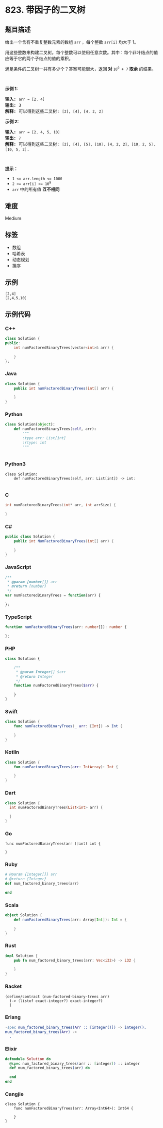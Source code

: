 # 823. 带因子的二叉树

## 题目描述

<p>给出一个含有不重复整数元素的数组 <code>arr</code> ，每个整数 <code>arr[i]</code> 均大于 1。</p>

<p>用这些整数来构建二叉树，每个整数可以使用任意次数。其中：每个非叶结点的值应等于它的两个子结点的值的乘积。</p>

<p>满足条件的二叉树一共有多少个？答案可能很大，返回<strong> 对 </strong><code>10<sup>9</sup> + 7</code> <strong>取余</strong> 的结果。</p>

<p>&nbsp;</p>

<p><strong>示例 1:</strong></p>

<pre>
<strong>输入:</strong> <code>arr = [2, 4]</code>
<strong>输出:</strong> 3
<strong>解释:</strong> 可以得到这些二叉树: <code>[2], [4], [4, 2, 2]</code></pre>

<p><strong>示例 2:</strong></p>

<pre>
<strong>输入:</strong> <code>arr = [2, 4, 5, 10]</code>
<strong>输出:</strong> <code>7</code>
<strong>解释:</strong> 可以得到这些二叉树: <code>[2], [4], [5], [10], [4, 2, 2], [10, 2, 5], [10, 5, 2]</code>.</pre>

<p>&nbsp;</p>

<p><strong>提示：</strong></p>

<ul>
	<li><code>1 &lt;= arr.length &lt;= 1000</code></li>
	<li><code>2 &lt;= arr[i] &lt;= 10<sup>9</sup></code></li>
	<li><code>arr</code> 中的所有值 <strong>互不相同</strong></li>
</ul>


## 难度

Medium

## 标签

- 数组
- 哈希表
- 动态规划
- 排序

## 示例

```
[2,4]
[2,4,5,10]
```

## 示例代码

### C++

```cpp
class Solution {
public:
    int numFactoredBinaryTrees(vector<int>& arr) {
        
    }
};
```

### Java

```java
class Solution {
    public int numFactoredBinaryTrees(int[] arr) {
        
    }
}
```

### Python

```python
class Solution(object):
    def numFactoredBinaryTrees(self, arr):
        """
        :type arr: List[int]
        :rtype: int
        """
        
```

### Python3

```python3
class Solution:
    def numFactoredBinaryTrees(self, arr: List[int]) -> int:
        
```

### C

```c
int numFactoredBinaryTrees(int* arr, int arrSize) {
    
}
```

### C#

```csharp
public class Solution {
    public int NumFactoredBinaryTrees(int[] arr) {
        
    }
}
```

### JavaScript

```javascript
/**
 * @param {number[]} arr
 * @return {number}
 */
var numFactoredBinaryTrees = function(arr) {
    
};
```

### TypeScript

```typescript
function numFactoredBinaryTrees(arr: number[]): number {
    
};
```

### PHP

```php
class Solution {

    /**
     * @param Integer[] $arr
     * @return Integer
     */
    function numFactoredBinaryTrees($arr) {
        
    }
}
```

### Swift

```swift
class Solution {
    func numFactoredBinaryTrees(_ arr: [Int]) -> Int {
        
    }
}
```

### Kotlin

```kotlin
class Solution {
    fun numFactoredBinaryTrees(arr: IntArray): Int {
        
    }
}
```

### Dart

```dart
class Solution {
  int numFactoredBinaryTrees(List<int> arr) {
    
  }
}
```

### Go

```golang
func numFactoredBinaryTrees(arr []int) int {
    
}
```

### Ruby

```ruby
# @param {Integer[]} arr
# @return {Integer}
def num_factored_binary_trees(arr)
    
end
```

### Scala

```scala
object Solution {
    def numFactoredBinaryTrees(arr: Array[Int]): Int = {
        
    }
}
```

### Rust

```rust
impl Solution {
    pub fn num_factored_binary_trees(arr: Vec<i32>) -> i32 {
        
    }
}
```

### Racket

```racket
(define/contract (num-factored-binary-trees arr)
  (-> (listof exact-integer?) exact-integer?)
  )
```

### Erlang

```erlang
-spec num_factored_binary_trees(Arr :: [integer()]) -> integer().
num_factored_binary_trees(Arr) ->
  .
```

### Elixir

```elixir
defmodule Solution do
  @spec num_factored_binary_trees(arr :: [integer]) :: integer
  def num_factored_binary_trees(arr) do
    
  end
end
```

### Cangjie

```cangjie
class Solution {
    func numFactoredBinaryTrees(arr: Array<Int64>): Int64 {

    }
}
```

